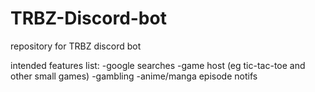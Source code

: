 # TRBZ-Discord-bot
repository for TRBZ discord bot 

intended features list:
-google searches
-game host (eg tic-tac-toe and other small games)
-gambling
-anime/manga episode notifs